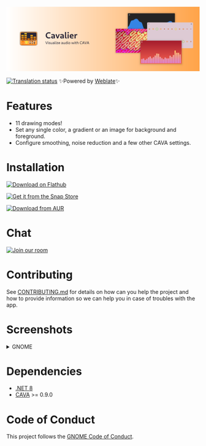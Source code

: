 ![](NickvisionCavalier.Shared/Resources/banner.png)

 [![Translation status](https://hosted.weblate.org/widgets/nickvision-cavalier/-/app/svg-badge.svg)](https://hosted.weblate.org/engage/nickvision-cavalier/) ✨Powered by [Weblate](https://weblate.org/en/)✨

# Features

* 11 drawing modes!
* Set any single color, a gradient or an image for background and foreground.
* Configure smoothing, noise reduction and a few other CAVA settings.

# Installation

<a href='https://flathub.org/apps/org.nickvision.cavalier'><img width='140' alt='Download on Flathub' src='https://flathub.org/assets/badges/flathub-badge-en.png'/></a>

<a href="https://snapcraft.io/cavalier"><img width='140' alt="Get it from the Snap Store" src="https://snapcraft.io/static/images/badges/en/snap-store-black.svg"/></a>

<a href="https://aur.archlinux.org/packages/cavalier"><img width='140' alt="Download from AUR" src="https://aur.archlinux.org/static/css/archnavbar/aurlogo.png"/></a>

# Chat
<a href='https://matrix.to/#/#nickvision:matrix.org'><img width='140' alt='Join our room' src='https://user-images.githubusercontent.com/17648453/196094077-c896527d-af6d-4b43-a5d8-e34a00ffd8f6.png'/></a>

# Contributing

See [CONTRIBUTING.md](CONTRIBUTING.md) for details on how can you help the project and how to provide information so we can help you in case of troubles with the app.

# Screenshots

<details>
 <summary>GNOME</summary>

 ![GNOMEDefault](NickvisionCavalier.GNOME/Screenshots/Default.png)
 ![GNOMEBars](NickvisionCavalier.GNOME/Screenshots/Bars.png)
 ![GNOMESpine](NickvisionCavalier.GNOME/Screenshots/Spine.png)
 ![GNOMELevels](NickvisionCavalier.GNOME/Screenshots/Levels.png)
 ![GNOMEImages](NickvisionCavalier.GNOME/Screenshots/Images.png)
 ![GNOMECircle](NickvisionCavalier.GNOME/Screenshots/Circle.png)
</details>

# Dependencies
- [.NET 8](https://dotnet.microsoft.com/en-us/)
- [CAVA](https://github.com/karlstav/cava/) >= 0.9.0

# Code of Conduct

This project follows the [GNOME Code of Conduct](https://wiki.gnome.org/Foundation/CodeOfConduct).
